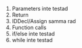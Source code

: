 
1. Parameters                       inte testad 
2. Return
3. IDDecl/Assign samma rad
4. Function calls
5. if/else                          inte testad
6. while                            inte testad